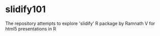slidify101
==========
The repository attempts to explore 'slidify' R package by Ramnath V for html5 presentations in R
